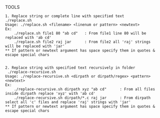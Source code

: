 TOOLS

    1. Replace string or complete line with specified text
    ./replace.sh 
    Usage: ./replace.sh <filename> <linenum or pattern> <newtext>
    Ex:
        ./replace.sh file1 80 "ab cd"   : From file1 line 80 will be replaced with 'ab cd'
        ./replace.sh file2 raj jar      : From file2 all 'raj' strings will be replaced with 'jar'
    ** If pattern or newtext argument has space specify them in quotes & escape special chars
    

    2. Replace string with specified text recursively in folder
     ./replace-recursive.sh
    Usage: ./replace-recursive.sh <dirpath or dirpath/regex> <pattern> <newtext>
    Ex:
        ./replace-recursive.sh dirpath xyz "ab cd"      : From all files inside dirpath replace 'xyz' with 'ab cd'
        ./replace-recursive.sh dirpath/*.c raj jar      : From dirpath select all 'c' files and replace 'raj' strings with 'jar'
    ** If pattern or newtext argument has space specify them in quotes & escape special chars

